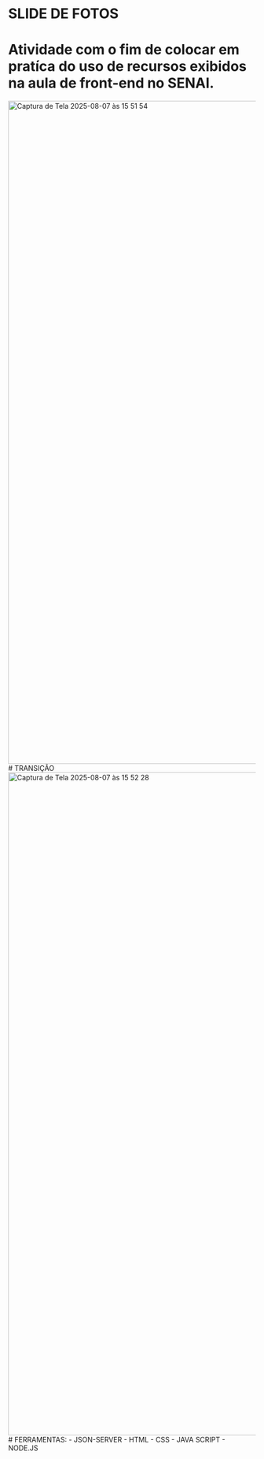 # SLIDE DE FOTOS
# Atividade com o fim de colocar em pratíca do uso de recursos exibidos na aula de front-end no SENAI.
<img width="1717" height="1346" alt="Captura de Tela 2025-08-07 às 15 51 54" src="https://github.com/user-attachments/assets/fb8fc70d-82de-4bca-bbfc-1c0eb46b3246" />
# TRANSIÇÃO
<img width="1717" height="1346" alt="Captura de Tela 2025-08-07 às 15 52 28" src="https://github.com/user-attachments/assets/1c2cf15b-187d-4811-bacd-5a681329350c" />
# FERRAMENTAS:
  - JSON-SERVER
  - HTML
  - CSS
  - JAVA SCRIPT
  - NODE.JS
